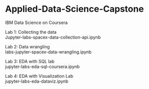 # Applied-Data-Science-Capstone

IBM Data Science on Coursera


Lab 1: Collecting the data   
Jupyter-labs-spacex-data-collection-api.ipynb

Lab 2: Data wrangling   
labs-jupyter-spacex-data-wrangling.ipynb

Lab 3: EDA with SQL lab   
jupyter-labs-eda-sql-coursera.ipynb

Lab 4: EDA with Visualization Lab   
jupyter-labs-eda-dataviz.ipynb

